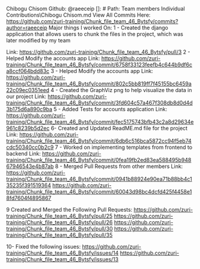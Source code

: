 Chibogu Chisom
Github: @raeeceip
[]: # Path: Team members Individual Contributions\Chibogu Chisom.md
View All Commits Here:
https://github.com/zuri-training/Chunk_file_team_46_Bytsfy/commits?author=raeeceip
Major things I worked On:
1 - Created the django application that allows users to chunk the files in the project, which was later modified by my
team

Link:
https://github.com/zuri-training/Chunk_file_team_46_Bytsfy/pull/3
2 - Helped Modify the accounts app
Link:
https://github.com/zuri-training/Chunk_file_team_46_Bytsfy/commit/6758f33123feefb4c644b9df6ca8ccf064bdd83c
3 - Helped Modify the accounts app
Link:
https://github.com/zuri-training/Chunk_file_team_46_Bytsfy/commit/802c5bb819ff7f45155bc6459a22c09ec0351eed
4 - Created the GraphViz png to help visualize the data in our project
Link:
https://github.com/zuri-training/Chunk_file_team_46_Bytsfy/commit/3fd604c57a467f308db8d0d4d3b175d6a890c9ba
5 - Added Tests for accounts application
Link:
https://github.com/zuri-training/Chunk_file_team_46_Bytsfy/commit/fec5175743bfb43c2a8d29634e961c8239b5d2ec
6- Created and Updated ReadME.md file for the project
Link:
https://github.com/zuri-training/Chunk_file_team_46_Bytsfy/commit/6db6c516bca5872cc94f5eb74cdc50340cc0b2c9
7 - Worked on implementing templates from frontend to backend
Link:
https://github.com/zuri-training/Chunk_file_team_46_Bytsfy/commit/0fea19fb2ed83ea588495b94867946543e4b87ab
8 - Merged Pull Requests from other members
Link:
https://github.com/zuri-training/Chunk_file_team_46_Bytsfy/commit/0941b88924e90ea71b88bb4c135235f391519364
https://github.com/zuri-training/Chunk_file_team_46_Bytsfy/commit/60043d98bc4dcfd425f4458e18fd7604f4895867

9 Created and Merged the Following Pull Requests:
https://github.com/zuri-training/Chunk_file_team_46_Bytsfy/pull/25
https://github.com/zuri-training/Chunk_file_team_46_Bytsfy/pull/26
https://github.com/zuri-training/Chunk_file_team_46_Bytsfy/pull/30
https://github.com/zuri-training/Chunk_file_team_46_Bytsfy/pull/35

10- Fixed the following issues:
https://github.com/zuri-training/Chunk_file_team_46_Bytsfy/issues/14
https://github.com/zuri-training/Chunk_file_team_46_Bytsfy/issues/13